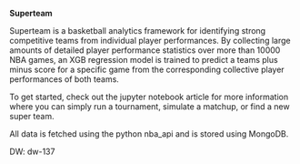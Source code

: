 **Superteam**

Superteam is a basketball analytics framework for identifying strong competitive teams from individual player performances. By collecting large amounts of detailed player performance statistics over more than 10000 NBA games, an XGB regression model is trained to predict a teams plus minus score for a specific game from the corresponding collective player performances of both teams.

To get started, check out the jupyter notebook article for more information where you can simply run a tournament, simulate a matchup, or find a new super team.

All data is fetched using the python nba_api and is stored using MongoDB.

DW: dw-137